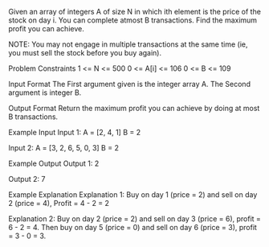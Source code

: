Given an array of integers A of size N in which ith element is the price of the stock on day i.
You can complete atmost B transactions.
Find the maximum profit you can achieve.

NOTE: You may not engage in multiple transactions at the same time (ie, you must sell the stock before you buy again).

Problem Constraints
1 <= N <= 500
0 <= A[i] <= 106
0 <= B <= 109

Input Format
The First argument given is the integer array A.
The Second argument is integer B.

Output Format
Return the maximum profit you can achieve by doing at most B transactions.

Example Input
Input 1:
 A = [2, 4, 1]
 B = 2

Input 2:
 A = [3, 2, 6, 5, 0, 3]
 B = 2


Example Output
Output 1:
 2

Output 2:
 7

Example Explanation
Explanation 1:
 Buy on day 1 (price = 2) and sell on day 2 (price = 4), 
 Profit = 4 - 2 = 2

Explanation 2:
 Buy on day 2 (price = 2) and sell on day 3 (price = 6), profit = 6 - 2 = 4.
 Then buy on day 5 (price = 0) and sell on day 6 (price = 3), profit = 3 - 0 = 3.